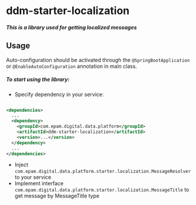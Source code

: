 # ddm-starter-localization

##### This is a library used for getting localized messages

## Usage

Auto-configuration should be activated through the `@SpringBootApplication` or `@EnableAutoConfiguration` annotation in main class.

##### To start using the library:
* Specify dependency in your service:

```xml

<dependencies>
  ...
  <dependency>
    <groupId>com.epam.digital.data.platform</groupId>
    <artifactId>ddm-starter-localization</artifactId>
    <version>...</version>
  </dependency>
  ...
</dependencies>
```
* Inject `com.epam.digital.data.platform.starter.localization.MessageResolver` to your service
* Implement interface `com.epam.digital.data.platform.starter.localization.MessageTitle` to get message by MessageTitle type